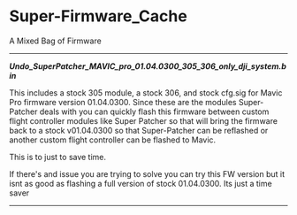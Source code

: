 # Super-Firmware_Cache
A Mixed Bag of Firmware

*******************************************************************************************************************************************
***Undo_SuperPatcher_MAVIC_pro_01.04.0300_305_306_only_dji_system.bin***

This includes a stock 305 module, a stock 306, and stock cfg.sig for Mavic Pro firmware version 01.04.0300. Since these are the modules Super-Patcher deals with you can quickly flash this firmware between custom flight controller modules like Super Patcher so that will bring the firmware back to a stock v01.04.0300 so that Super-Patcher can be reflashed or another custom flight controller can be flashed to Mavic. 

This is to just to save time. 

If there's and issue you are trying to solve you can try this FW version but it isnt as good as flashing a full version of stock 01.04.0300. Its just a time saver
*******************************************************************************************************************************************
